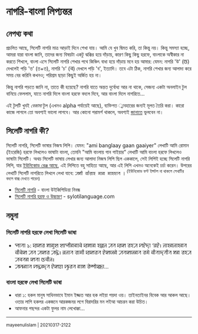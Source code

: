 # নাগরি-বাংলা লিপ্যন্তর

## নেপথ্য কথা

প্রচলিত আছে, সিলেটি নাগরি মাত্র আড়াই দিনে শেখা যায়। আমি যে খুব দ্বিমত করি, তা কিন্তু নয়। কিন্তু সমস্যা হচ্ছে, আমরা যারা বাংলা জানি, তাদের জন্য বিষয়টা একটু ঝক্কির হয়ে দাঁড়ায়, কারণ কিছু কিছু হরফে, বাংলাকে অস্বীকার না করতে শিখলে, বাংলা এসে সিলেটি নাগরি শেখার পথে কিঞ্চিৎ বাধা হয়ে দাঁড়ায় মনে হয় আমার: যেমন: নাগরি 'উ' (ꠃ) দেখলেই পড়ি 'ত্ত' (ত+ত), নাগরি 'চ' (ꠌ) দেখলে পড়ি 'ব', ইত্যাদি। তবে এটা ঠিক, নাগরি শেখার জন্য আলাদা করে সময় বের করিনি কখনও; পরিশ্রম ছাড়া কিছুই অর্জিত হয় না।

কিন্তু নাগরি পড়তে জানি না, তাতে কী হয়েছে? নাগরি যাতে অন্তত দুর্বোধ্য আর না থাকে, সেজন্য একটা অনলাইন টুল বানিয়ে ফেললাম, যাতে নাগরি দিলে বাংলা হরফে বদলে দিবে, আর বাংলা দিলে নাগরিতে...

এই টুলটি খুবই _বেকামা_ টুল (এখনও alpha পর্যায়েই আছে), ব্যক্তিগত ্ব্যবহারের জন্যই মূলত তৈরি করা। কারো কাজে লাগলে তো অবশ্যই ভালো লাগবে। আর কোনো পরামর্শ থাকলে, অবশ্যই [জানাতে](https://github.com/mayeenulislam/nagri-bangla/issues/new/choose) ভুলবেন না।

## সিলেটি নাগরি কী?

সিলেটি নাগরি, সিলেটি ভাষার নিজস্ব লিপি। যেমন: "ami banglaay gaan gaaiyer" লেখাটি আমি রোমান (ইংরেজি) হরফে লিখলেও ভাষাটা বাংলা, তেমনি "আমি বাংলায় গান গাইয়ার" লেখাটি আমি বাংলা হরফে লিখলেও ভাষাটা সিলেটি। অথচ সিলেটি ভাষায় লেখার জন্য আলাদা নিজস্ব লিপি ছিল এককালে, সেই লিপিই হচ্ছে সিলেটি নাগরি লিপি, যার [ইউনিকোড রেঞ্জ আছে](http://unicode.org/charts/PDF/UA800.pdf), এই লিপিতে বহু সাহিত্য আছে, আর এই লিপি এখনও অনেকেই চর্চা করেন। উপরের লেখাটি সিলেটি নাগরিতে লিখলে লেখা যাবে: `ꠀꠝꠤ ꠛꠣꠋꠟꠣꠁ ꠉꠣꠘ ꠉꠣꠁꠁꠣꠞ` 
। <sup>(ইউনিকোড ফন্ট ইন্সটল না থাকলে লেখাটির বদলে বাক্স দেখতে পারেন)</sup>

* [সিলেটি নাগরি](https://bn.wikipedia.org/s/k5a) - বাংলা উইকিপিডিয়া নিবন্ধ
* [সিলেটি নাগরি হরফ ও উচ্চারণ](http://www.sylotilanguage.com/nagri_lipi.html) - sylotilanguage.com

## নমুনা

### **সিলেটি নাগরি হরফে লেখা সিলেটি ভাষা**

* ꠗꠣꠞꠣ ১: ꠢꠇꠟ ꠝꠣꠘꠥꠡ ꠡꠣꠗꠤꠘꠜꠣꠛꠦ ꠢꠝꠣꠘ ꠁꠎ꠆ꠎꠔ ꠀꠞ ꠢꠇ ꠟꠁꠀ ꠙꠄꠖꠣ ‘ꠅꠄ। ꠔꠣꠁꠘꠔꠣꠁꠘꠞ ꠛꠤꠛꠦꠇ ꠀꠞ ꠀꠇꠟ ꠀꠍꠦ। ꠅꠔꠣꠞ ꠟꠣꠉꠤ ꠢꠇꠟꠞ ꠄꠇꠎꠘꠦ ꠀꠞꠇꠎꠘꠞ ꠟꠉꠦ ꠛꠤꠞꠣꠖꠞꠤꠞ ꠝꠘ ꠟꠁꠀ ꠀꠌꠞꠘ ꠇꠞꠣ ꠃꠌꠤꠔ।
* ꠀꠚꠘꠣꠞ ꠙꠍꠘ꠆ꠖꠞ ꠄꠇꠐꠣ ꠚꠥꠟꠞ ꠘꠣꠝ ꠟꠦꠈꠧꠇ꠆ꠇꠣ...

### **বাংলা হরফে লেখা সিলেটি ভাষা**

* ধারা ১: হকল মানুষ সাধিনভাবে ইমান ইজ্জত আর হক লইয়া পয়দা ওয়। তাইনতাইনর বিবেক আর আকল আছে। ওতার লাগি হকলর একজনে আরকজনর লগে বিরাদরির মন লইআ আচরন করা উচিত।
* আফনার পছন্দর একটা ফুলর নাম লেখোক্কা...

---
<sup>mayeenulislam | 20210317-2122</sup>